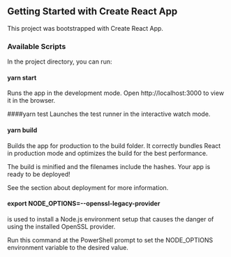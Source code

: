 
## Getting Started with Create React App
This project was bootstrapped with Create React App.

### Available Scripts
In the project directory, you can run:

#### yarn start
Runs the app in the development mode.
Open http://localhost:3000 to view it in the browser.

####yarn test
Launches the test runner in the interactive watch mode.

#### yarn build
Builds the app for production to the build folder.
It correctly bundles React in production mode and optimizes the build for the best performance.

The build is minified and the filenames include the hashes.
Your app is ready to be deployed!

See the section about deployment for more information.

####  export NODE_OPTIONS=--openssl-legacy-provider

is used to install a Node.js environment setup that causes the danger of using the installed OpenSSL provider. 

Run this command at the PowerShell prompt to set the NODE_OPTIONS environment variable to the desired value.
